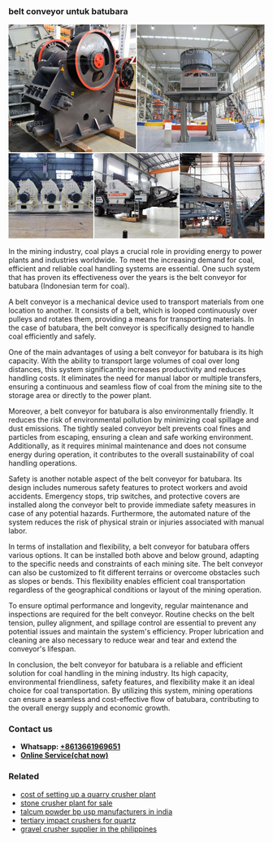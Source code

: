 <h3>belt conveyor untuk batubara</h3><img src='1704951473.jpg' alt=''><p>In the mining industry, coal plays a crucial role in providing energy to power plants and industries worldwide. To meet the increasing demand for coal, efficient and reliable coal handling systems are essential. One such system that has proven its effectiveness over the years is the belt conveyor for batubara (Indonesian term for coal).</p><p>A belt conveyor is a mechanical device used to transport materials from one location to another. It consists of a belt, which is looped continuously over pulleys and rotates them, providing a means for transporting materials. In the case of batubara, the belt conveyor is specifically designed to handle coal efficiently and safely.</p><p>One of the main advantages of using a belt conveyor for batubara is its high capacity. With the ability to transport large volumes of coal over long distances, this system significantly increases productivity and reduces handling costs. It eliminates the need for manual labor or multiple transfers, ensuring a continuous and seamless flow of coal from the mining site to the storage area or directly to the power plant.</p><p>Moreover, a belt conveyor for batubara is also environmentally friendly. It reduces the risk of environmental pollution by minimizing coal spillage and dust emissions. The tightly sealed conveyor belt prevents coal fines and particles from escaping, ensuring a clean and safe working environment. Additionally, as it requires minimal maintenance and does not consume energy during operation, it contributes to the overall sustainability of coal handling operations.</p><p>Safety is another notable aspect of the belt conveyor for batubara. Its design includes numerous safety features to protect workers and avoid accidents. Emergency stops, trip switches, and protective covers are installed along the conveyor belt to provide immediate safety measures in case of any potential hazards. Furthermore, the automated nature of the system reduces the risk of physical strain or injuries associated with manual labor.</p><p>In terms of installation and flexibility, a belt conveyor for batubara offers various options. It can be installed both above and below ground, adapting to the specific needs and constraints of each mining site. The belt conveyor can also be customized to fit different terrains or overcome obstacles such as slopes or bends. This flexibility enables efficient coal transportation regardless of the geographical conditions or layout of the mining operation.</p><p>To ensure optimal performance and longevity, regular maintenance and inspections are required for the belt conveyor. Routine checks on the belt tension, pulley alignment, and spillage control are essential to prevent any potential issues and maintain the system's efficiency. Proper lubrication and cleaning are also necessary to reduce wear and tear and extend the conveyor's lifespan.</p><p>In conclusion, the belt conveyor for batubara is a reliable and efficient solution for coal handling in the mining industry. Its high capacity, environmental friendliness, safety features, and flexibility make it an ideal choice for coal transportation. By utilizing this system, mining operations can ensure a seamless and cost-effective flow of batubara, contributing to the overall energy supply and economic growth.</p><h3>Contact us</h3><ul><li><strong>Whatsapp:&nbsp;<a href="https://wa.me/8613661969651">+8613661969651</a></strong></li><li><a href="https://swt.shibang-china.com/?git&amp;zhl&amp;belt conveyor untuk batubara"><strong>Online Service(chat now)</strong></a></li></ul><h3>Related</h3><ul><li><a href='cost of setting up a quarry crusher plant.md'>cost of setting up a quarry crusher plant</a></li><li><a href='stone crusher plant for sale.md'>stone crusher plant for sale</a></li><li><a href='talcum powder bp usp manufacturers in india.md'>talcum powder bp usp manufacturers in india</a></li><li><a href='tertiary impact crushers for quartz.md'>tertiary impact crushers for quartz</a></li><li><a href='gravel crusher supplier in the philippines.md'>gravel crusher supplier in the philippines</a></li></ul>